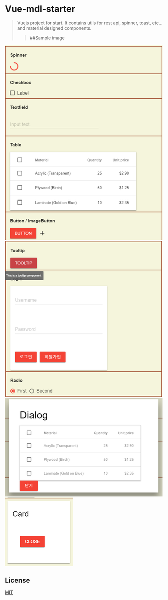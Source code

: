 # Vue-mdl-starter
 > Vuejs project for start. It contains utils for rest api, spinner, toast, etc... and material designed components.
 >> ##Sample image
 <img src="https://github.com/lsj234027/vue-mdl-starter/blob/development/screenshot/mdl-compoenent-1.PNG"/>
 <img src="https://github.com/lsj234027/vue-mdl-starter/blob/development/screenshot/mdl-compoenent-2.PNG"/>
 <img src="https://github.com/lsj234027/vue-mdl-starter/blob/development/screenshot/mdl-compoenent-3.PNG"/>
 <img src="https://github.com/lsj234027/vue-mdl-starter/blob/development/screenshot/mdl-compoenent-4.PNG"/>

## License

[MIT](http://opensource.org/licenses/MIT)
